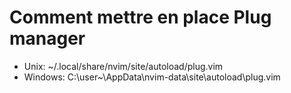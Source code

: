 # Comment mettre en place Plug manager
+ Unix: ~/.local/share/nvim/site/autoload/plug.vim
+ Windows: C:\user\~\AppData\nvim-data\site\autoload\plug.vim

